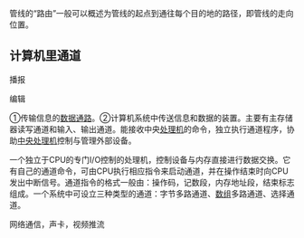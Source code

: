 管线的“路由”一般可以概述为管线的起点到通往每个目的地的路径，即管线的走向位置。


## 计算机里通道

播报

编辑

①传输信息的[数据通路](https://baike.baidu.com/item/%E6%95%B0%E6%8D%AE%E9%80%9A%E8%B7%AF/0?fromModule=lemma_inlink)。②计算机系统中传送信息和数据的装置。主要有主存储器读写通道和输入、输出通道。能接收中央[处理机](https://baike.baidu.com/item/%E5%A4%84%E7%90%86%E6%9C%BA/0?fromModule=lemma_inlink)的命令，独立执行通道程序，协助[中央处理机](https://baike.baidu.com/item/%E4%B8%AD%E5%A4%AE%E5%A4%84%E7%90%86%E6%9C%BA/5926620?fromModule=lemma_inlink)控制与管理外部设备。

一个独立于CPU的专门I/O控制的处理机，控制设备与内存直接进行数据交换。它有自己的通道命令，可由CPU执行相应指令来启动通道，并在操作结束时向CPU发出中断信号。通道指令的格式一般由：操作码，记数段，内存地址段，结束标志组成。一个系统中可设立三种类型的通道：字节多路通道、[数组](https://baike.baidu.com/item/%E6%95%B0%E7%BB%84/0?fromModule=lemma_inlink)多路通道、选择通道。

网络通信，声卡，视频推流